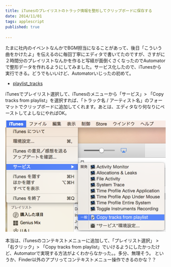 ```yaml
---
title: iTunesのプレイリストのトラック情報を整形してクリップボードに保存する
date: 2014/11/01
tags: applescript
published: true

---
```


たまに社内のイベントなんかでBGM担当になることがあって、後日「こういう曲をかけたよ」を伝えるのに毎回丁寧にエディタで書いてたのですが、さすがに２時間分のプレイリストなんかを作ると写経が面倒くさくなったのでAutomatorで整形データを作れるようにしてみました。サービス化したので、iTunesから実行できる。どうでもいいけど、Automatorいじったの初めて。

- [playlist_tracks](https://github.com/katsuma/playlist_tracks)

iTunesでプレイリスト選択して、iTunesのメニューから「サービス」> 「Copy tracks from playlist」を選択すれば、「トラック名 / アーティスト名」のフォーマットでクリップボードに追加してくれます。あとは、エディタなり何なりにペーストしてよしなにやればOK。

![](https://raw.githubusercontent.com/katsuma/playlist_tracks/master/screenshot.png)

本当は、iTunesのコンテキストメニューに追加して、「プレイリスト選択」 > 「右クリック」> 「Copy tracks from playlist」でいけるようにしたかったけど、Automatorで実現する方法がよくわからなかった。。多分、無理そう。
というか、Finder以外のアプリってコンテキストメニュー操作できるのかな？？


